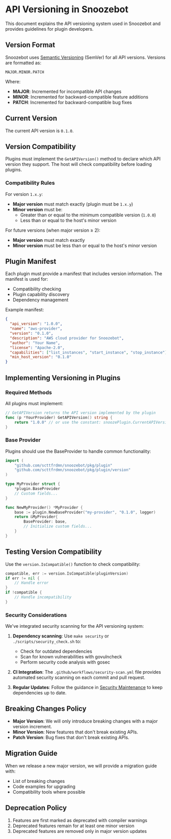 # API Versioning in Snoozebot

This document explains the API versioning system used in Snoozebot and provides guidelines for plugin developers.

## Version Format

Snoozebot uses [Semantic Versioning](https://semver.org/) (SemVer) for all API versions. Versions are formatted as:

```
MAJOR.MINOR.PATCH
```

Where:
- **MAJOR**: Incremented for incompatible API changes
- **MINOR**: Incremented for backward-compatible feature additions
- **PATCH**: Incremented for backward-compatible bug fixes

## Current Version

The current API version is `0.1.0`.

## Version Compatibility

Plugins must implement the `GetAPIVersion()` method to declare which API version they support. The host will check compatibility before loading plugins.

### Compatibility Rules

For version `1.x.y`:
- **Major version** must match exactly (plugin must be `1.x.y`)
- **Minor version** must be:
  - Greater than or equal to the minimum compatible version (`1.0.0`)
  - Less than or equal to the host's minor version

For future versions (when major version ≥ 2):
- **Major version** must match exactly
- **Minor version** must be less than or equal to the host's minor version

## Plugin Manifest

Each plugin must provide a manifest that includes version information. The manifest is used for:
- Compatibility checking
- Plugin capability discovery
- Dependency management

Example manifest:

```json
{
  "api_version": "1.0.0",
  "name": "aws-provider",
  "version": "0.1.0",
  "description": "AWS cloud provider for Snoozebot",
  "author": "Your Name",
  "license": "Apache-2.0",
  "capabilities": ["list_instances", "start_instance", "stop_instance"],
  "min_host_version": "0.1.0"
}
```

## Implementing Versioning in Plugins

### Required Methods

All plugins must implement:

```go
// GetAPIVersion returns the API version implemented by the plugin
func (p *YourProvider) GetAPIVersion() string {
    return "1.0.0" // or use the constant: snoozePlugin.CurrentAPIVersion
}
```

### Base Provider

Plugins should use the BaseProvider to handle common functionality:

```go
import (
    "github.com/scttfrdmn/snoozebot/pkg/plugin"
    "github.com/scttfrdmn/snoozebot/pkg/plugin/version"
)

type MyProvider struct {
    *plugin.BaseProvider
    // Custom fields...
}

func NewMyProvider() *MyProvider {
    base := plugin.NewBaseProvider("my-provider", "0.1.0", logger)
    return &MyProvider{
        BaseProvider: base,
        // Initialize custom fields...
    }
}
```

## Testing Version Compatibility

Use the `version.IsCompatible()` function to check compatibility:

```go
compatible, err := version.IsCompatible(pluginVersion)
if err != nil {
    // Handle error
}
if !compatible {
    // Handle incompatibility
}
```

### Security Considerations

We've integrated security scanning for the API versioning system:

1. **Dependency scanning**: Use `make security` or `./scripts/security_check.sh` to:
   - Check for outdated dependencies
   - Scan for known vulnerabilities with govulncheck
   - Perform security code analysis with gosec

2. **CI Integration**: The `.github/workflows/security-scan.yml` file provides automated security scanning on each commit and pull request.

3. **Regular Updates**: Follow the guidance in [Security Maintenance](./SECURITY_MAINTENANCE.md) to keep dependencies up to date.

## Breaking Changes Policy

- **Major Version**: We will only introduce breaking changes with a major version increment.
- **Minor Version**: New features that don't break existing APIs.
- **Patch Version**: Bug fixes that don't break existing APIs.

## Migration Guide

When we release a new major version, we will provide a migration guide with:
- List of breaking changes
- Code examples for upgrading
- Compatibility tools where possible

## Deprecation Policy

1. Features are first marked as deprecated with compiler warnings
2. Deprecated features remain for at least one minor version
3. Deprecated features are removed only in major version updates